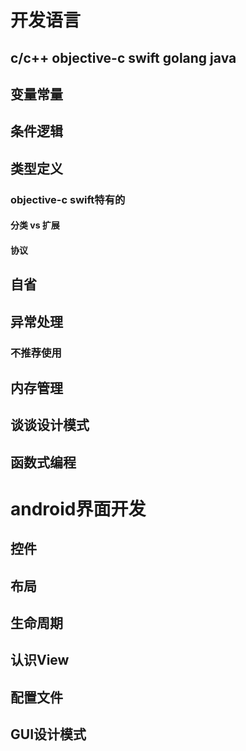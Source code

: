 # 开发语言

## c/c++ objective-c swift golang java
## 变量常量
## 条件逻辑
## 类型定义
### objective-c swift特有的
#### 分类 vs 扩展
#### 协议
## 自省
## 异常处理
### 不推荐使用
## 内存管理
## 谈谈设计模式
## 函数式编程


# android界面开发

## 控件
## 布局
## 生命周期
## 认识View
## 配置文件
## GUI设计模式
